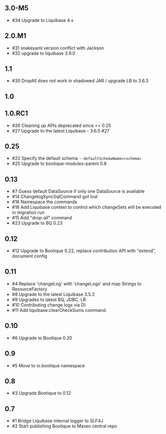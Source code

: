 ## 3.0-M5

* #34 Upgrade to Liquibase 4.x


## 2.0.M1

* #31 snakeyaml version conflict with Jackson 
* #32 upgrade to liquibase 3.9.0

## 1.1

* #30 DropAll does not work in shadowed JAR / upgrade LB to 3.6.3

## 1.0

## 1.0.RC1

* #26 Cleaning up APIs deprecated since <= 0.25
* #27 Upgrade to the latest Liquibase - 3.6.0 #27

## 0.25

* #22 Specify the default schema `--defaultSchemaName=<schema>` 
* #25 Upgrade to bootique-modules-parent 0.8

## 0.13

* #7 Guess default DataSource if only one DataSource is available
* #14 ChangelogSyncSqlCommand got lost
* #16 Namespace the commands 
* #18 Add Liquibase context to control which changeSets will be executed in migration run 
* #15 Add "drop-all" command
* #23 Upgrade to BQ 0.23 

## 0.12

* #12 Upgrade to Bootique 0.22, replace contribution API with "extend", document config

## 0.11

* #4 Replace 'changeLog' with 'changeLogs' and map Strings to ResourceFactory
* #8 Upgrade to the latest Liquibase 3.5.3
* #9 Upgrades to latest BQ, JDBC, LB
* #10 Contributing change logs via DI
* #11 Add liquibase:clearCheckSums command.

## 0.10

* #6  Upgrade to Bootique 0.20

## 0.9

* #5 Move to io.bootique namespace

## 0.8

* #3 Upgrade Bootique to 0.12

## 0.7

* #1 Bridge Liquibase internal logger to SLF4J
* #2 Start publishing Bootique to Maven central repo
